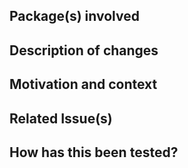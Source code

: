 ## Package(s) involved
<!-- type the name of the package(s) involved in this pull request -->

## Description of changes
<!-- a brief summary of your code changes -->

## Motivation and context
<!-- why is this PR necessary? is someone experiencing bugs or is a new feature being implemented? -->

## Related Issue(s)
<!-- make sure you link with either an `#issue-number` or directly with `[link-text](url)` -->

## How has this been tested?
<!-- locally? written tests? -->
